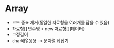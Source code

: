 # Array

- 코드 중복 제거(동일한 자료형을 여러개를 담을 수 있음)
- 자료형[] 변수명 = new 자료형[]{데이터}
- 고정길이
- char배열응용 -> 문자열 뒤집기
